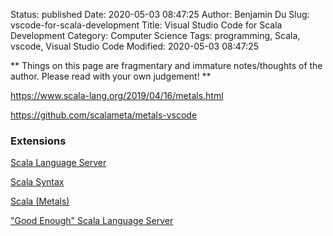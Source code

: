 Status: published
Date: 2020-05-03 08:47:25
Author: Benjamin Du
Slug: vscode-for-scala-development
Title: Visual Studio Code for Scala Development
Category: Computer Science
Tags: programming, Scala, vscode, Visual Studio Code
Modified: 2020-05-03 08:47:25

**
Things on this page are fragmentary and immature notes/thoughts of the author.
Please read with your own judgement!
**

https://www.scala-lang.org/2019/04/16/metals.html

https://github.com/scalameta/metals-vscode

### Extensions

[Scala Language Server](https://marketplace.visualstudio.com/items?itemName=dragos.scala-lsp)

[Scala Syntax](https://marketplace.visualstudio.com/items?itemName=scala-lang.scala)

[Scala (Metals)](https://marketplace.visualstudio.com/items?itemName=scalameta.metals#overview)

["Good Enough" Scala Language Server](https://marketplace.visualstudio.com/items?itemName=mrdziuban.good-enough-scala-lsp)
